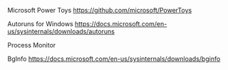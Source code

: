 Microsoft Power Toys
https://github.com/microsoft/PowerToys

Autoruns for Windows
https://docs.microsoft.com/en-us/sysinternals/downloads/autoruns

Process Monitor

BgInfo
https://docs.microsoft.com/en-us/sysinternals/downloads/bginfo

